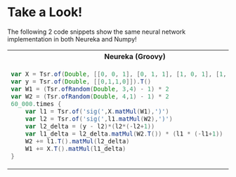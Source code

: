 # Take a Look! #

The following 2 code snippets show the same neural network
implementation in both Neureka and Numpy!

<table>
<tr>
<th>Neureka (Groovy)</th>
<th>Numpy (Python)</th>
</tr>
<tr>
<td> 

```groovy
var X = Tsr.of(Double, [[0, 0, 1], [0, 1, 1], [1, 0, 1], [1, 1, 1] ])
var y = Tsr.of(Double, [[0,1,1,0]]).T()
var W1 = (Tsr.ofRandom(Double, 3,4) - 1) * 2
var W2 = (Tsr.ofRandom(Double, 4,1) - 1) * 2
60_000.times {
    var l1 = Tsr.of('sig(',X.matMul(W1),')')
    var l2 = Tsr.of('sig(',l1.matMul(W2),')')
    var l2_delta = (y - l2)*(l2*(-l2+1))
    var l1_delta = l2_delta.matMul(W2.T()) * (l1 * (-l1+1))
    W2 += l1.T().matMul(l2_delta)
    W1 += X.T().matMul(l1_delta)
}
```
 
</td>
<td>

```python
X = np.array([ [0,0,1],[0,1,1],[1,0,1],[1,1,1] ])
y = np.array([[0,1,1,0]]).T
W1 = 2*np.random.random((3,4)) - 1
W2 = 2*np.random.random((4,1)) - 1
for j in xrange(60000):
    l1 = 1/(1+np.exp(-(np.dot(X,W1))))
    l2 = 1/(1+np.exp(-(np.dot(l1,W2))))
    l2_delta = (y - l2)*(l2*(1-l2))
    l1_delta = l2_delta.dot(W2.T) * (l1 * (1-l1))
    W2 += l1.T.dot(l2_delta)
    W1 += X.T.dot(l1_delta)
```

</td>
</tr>
</table>
